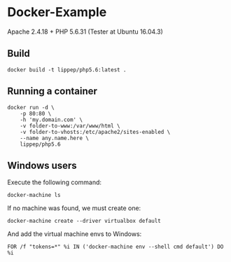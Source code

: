 # Docker-Example
Apache 2.4.18 + PHP 5.6.31 (Tester at Ubuntu 16.04.3)


## Build ##

```
docker build -t lippep/php5.6:latest .
```

## Running a container ##

```
docker run -d \
	-p 80:80 \
	-h 'my.domain.com' \
	-v folder-to-www:/var/www/html \
	-v folder-to-vhosts:/etc/apache2/sites-enabled \
	--name any.name.here \
	lippep/php5.6
```

## Windows users ##

Execute the following command:

```
docker-machine ls
```

If no machine was found, we must create one:

``` 
docker-machine create --driver virtualbox default
```

And add the virtual machine envs to Windows:

```
FOR /f "tokens=*" %i IN ('docker-machine env --shell cmd default') DO %i
```
